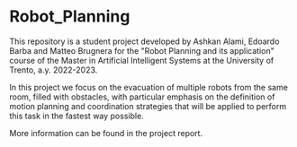# Robot_Planning
This repository is a student project developed by Ashkan Alami, Edoardo Barba and Matteo Brugnera for the "Robot Planning and its application" course of the Master in Artificial Intelligent Systems at the University of Trento, a.y. 2022-2023.

In this project we focus on the evacuation of multiple robots from the same room, filled with obstacles, with particular emphasis on the definition of motion planning and coordination strategies that will be applied to perform this task in the fastest way possible. 

More information can be found in the project report. 
